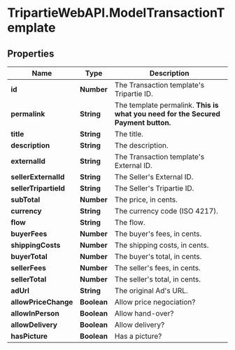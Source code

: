 # TripartieWebAPI.ModelTransactionTemplate

## Properties

Name | Type | Description
------------ | ------------- | -------------
**id** | **Number** | The Transaction template&#39;s Tripartie ID.
**permalink** | **String** | The template permalink. **This is what you need for the Secured Payment button.**
**title** | **String** | The title.
**description** | **String** | The description.
**externalId** | **String** | The Transaction template&#39;s External ID.
**sellerExternalId** | **String** | The Seller&#39;s External ID.
**sellerTripartieId** | **String** | The Seller&#39;s Tripartie ID.
**subTotal** | **Number** | The price, in cents.
**currency** | **String** | The currency code (ISO 4217).
**flow** | **String** | The flow.
**buyerFees** | **Number** | The buyer&#39;s fees, in cents.
**shippingCosts** | **Number** | The shipping costs, in cents.
**buyerTotal** | **Number** | The buyer&#39;s total, in cents.
**sellerFees** | **Number** | The seller&#39;s fees, in cents.
**sellerTotal** | **Number** | The seller&#39;s total, in cents.
**adUrl** | **String** | The original Ad&#39;s URL.
**allowPriceChange** | **Boolean** | Allow price negociation?
**allowInPerson** | **Boolean** | Allow hand-over?
**allowDelivery** | **Boolean** | Allow delivery?
**hasPicture** | **Boolean** | Has a picture?


